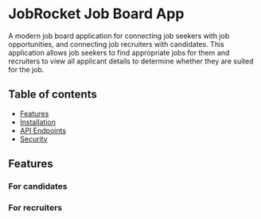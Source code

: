 # JobRocket Job Board App

A modern job board application for connecting job seekers with job opportunities, and connecting job recruiters with candidates. This application allows job seekers to find appropriate jobs for them and recruiters to view all applicant details to determine whether they are suited for the job.

## Table of contents

- [Features](#features)
- [Installation](#installation)
- [API Endpoints](#api-endpoints)
- [Security](#security)

## Features

### For candidates

### For recruiters
